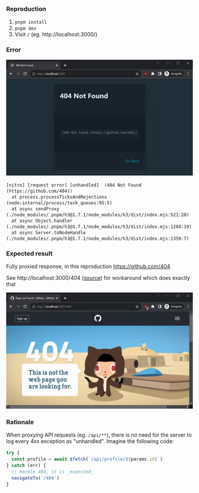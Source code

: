 ### Reproduction
1. `pnpm install`
2. `pnpm dev`
3. Visit `/` (eg. http://localhost:3000/)

### Error
![image](resources/current.jpg)

```
[nitro] [request error] [unhandled]  (404 Not Found (https://github.com/404))
  at process.processTicksAndRejections (node:internal/process/task_queues:95:5)  
  at async sendProxy (./node_modules/.pnpm/h3@1.7.1/node_modules/h3/dist/index.mjs:521:20)  
  at async Object.handler (./node_modules/.pnpm/h3@1.7.1/node_modules/h3/dist/index.mjs:1284:19)  
  at async Server.toNodeHandle (./node_modules/.pnpm/h3@1.7.1/node_modules/h3/dist/index.mjs:1359:7)
```

### Expected result

Fully proxied response, in this reproduction https://github.com/404

See http://localhost:3000/404 ([source](https://github.com/Aareksio/reproduction-nitro-proxy-error/blob/main/routes/404.ts)) for workaround which does exactly that

![image](resources/expected.jpg)

### Rationale
When proxying API requests (eg. `/api/**`), there is no need for the server to log every 4xx exception as "unhandled". Imagine the following code:
```ts
try {
  const profile = await $fetch(`/api/profile/${params.id}`)
} catch (err) {
  // Handle 404, it is _expected_
  navigateTo('/404')
}
```
